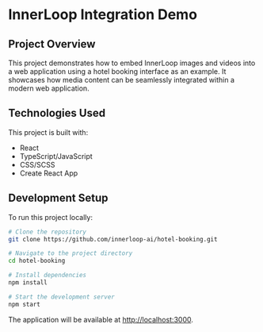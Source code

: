 # InnerLoop Integration Demo

## Project Overview
This project demonstrates how to embed InnerLoop images and videos into a web application using a hotel booking interface as an example. It showcases how media content can be seamlessly integrated within a modern web application.

## Technologies Used
This project is built with:

- React
- TypeScript/JavaScript
- CSS/SCSS
- Create React App

## Development Setup
To run this project locally:

```bash
# Clone the repository
git clone https://github.com/innerloop-ai/hotel-booking.git

# Navigate to the project directory
cd hotel-booking

# Install dependencies
npm install

# Start the development server
npm start
```

The application will be available at [http://localhost:3000](http://localhost:3000).
